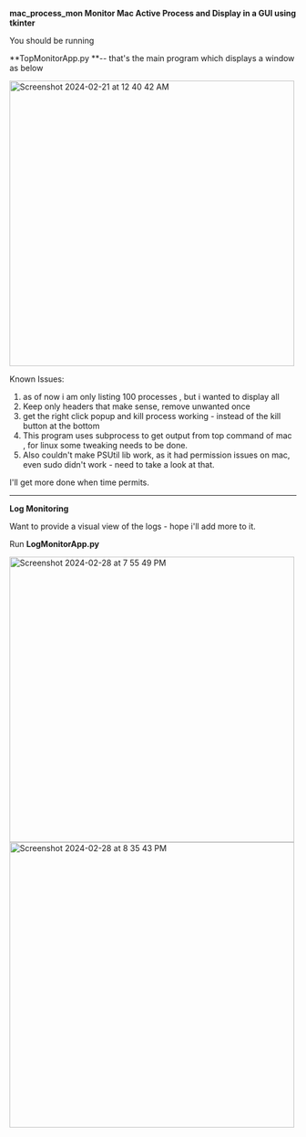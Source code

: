 **mac_process_mon
Monitor Mac Active Process and Display in a GUI using tkinter**


You should be running 

**TopMonitorApp.py **-- that's the main program which displays a window as below

<img width="500" alt="Screenshot 2024-02-21 at 12 40 42 AM" src="https://github.com/hariharasudhand/mac_process_mon/assets/4798405/9b6d4280-7130-4555-b9a1-6ad37cb8b2c1">

Known Issues:

1. as of now i am only listing 100 processes , but i wanted to display all
2. Keep only headers that make sense, remove unwanted once
3. get the right click popup and kill process working - instead of the kill button at the bottom
4. This program uses subprocess to get output from top command of mac , for linux some tweaking needs to be done.
5. Also couldn't make PSUtil lib work, as it had permission issues on mac, even sudo didn't work - need to take a look at that.


I'll get more done when time permits.

------------------------------------------------------------------------------------------------------------------------------------------------------


**Log Monitoring**



Want to provide a visual view of the logs - hope i'll add more to it.

Run **LogMonitorApp.py**

<img width="500" alt="Screenshot 2024-02-28 at 7 55 49 PM" src="https://github.com/hariharasudhand/mac_process_mon/assets/4798405/f12d6f4a-c3ed-40f2-bd42-72955070487b">


<img width="500" alt="Screenshot 2024-02-28 at 8 35 43 PM" src="https://github.com/hariharasudhand/mac_process_mon/assets/4798405/6ad3c9c6-8e16-40e6-834d-b2428ed72161">


